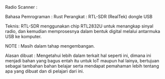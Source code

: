 Radio Scanner :

Bahasa Pemrograman : Rust
Perangkat : RTL-SDR (RealTek) dongle USB


Teknis:
RTL-SDR menggunakan chip RTL2832U untuk menangkap sinyal radio, dan kemudian memprosesnya dalam bentuk digital melalui antarmuka USB ke komputer. 


NOTE :
Masih dalam tahap mengembangan.

Alasan dibuat : 
Mengetahui lebih dalam terkait hal seperti ini, dimana ini menjadi bahan yang bagus entah itu untuk IoT maupun hal lainya, bertujuan sebagai tambahan bahan belajar serta mendapat pemahaman lebih tentang apa yang dibuat dan di pelajari dari ini.
